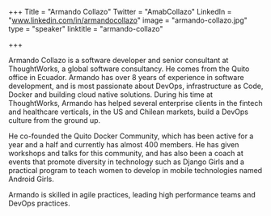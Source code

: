 +++
Title = "Armando Collazo"
Twitter = "AmabCollazo"
LinkedIn = "www.linkedin.com/in/armandocollazo"
image = "armando-collazo.jpg"
type = "speaker"
linktitle = "armando-collazo"

+++

Armando Collazo is a software developer and senior consultant at ThoughtWorks, a global
software consultancy. He comes from the Quito office in Ecuador. Armando has over 8
years of experience in software development, and is most passionate about DevOps,
infrastructure as Code, Docker and building cloud native solutions.
During his time at ThoughtWorks, Armando has helped several enterprise clients in the
fintech and healthcare verticals, in the US and Chilean markets, build a DevOps culture
from the ground up.

He co-founded the Quito Docker Community, which has been active for a year and a half
and currently has almost 400 members. He has given workshops and talks for this
community, and has also been a coach at events that promote diversity in technology such
as Django Girls and a practical program to teach women to develop in mobile technologies
named Android Girls.

Armando is skilled in agile practices, leading high performance teams and DevOps
practices.
